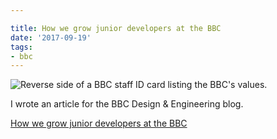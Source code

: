 ```yaml
---

title: How we grow junior developers at the BBC
date: '2017-09-19'
tags:
- bbc
---
```


![Reverse side of a BBC staff ID card listing the BBC's values.](/images/2017-09-19-bbc-id-card.jpg)

I wrote an article for the BBC Design & Engineering blog.

[How we grow junior developers at the BBC](https://medium.com/bbc-design-engineering/how-we-grow-junior-developers-at-the-bbc-dc3054f7e390)
